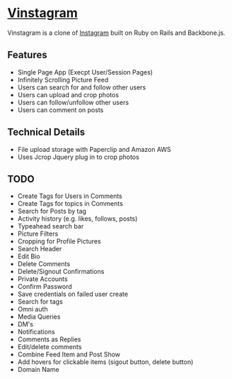 # [Vinstagram](https://vinstagram.herokuapp.com)

Vinstagram is a clone of [Instagram](www.instagram.com) built on Ruby on Rails and Backbone.js.

## Features
- Single Page App (Execpt User/Session Pages)
- Infinitely Scrolling Picture Feed
- Users can search for and follow other users
- Users can upload and crop photos
- Users can follow/unfollow other users
- Users can comment on posts


## Technical Details
 - File upload storage with Paperclip and Amazon AWS
 - Uses Jcrop Jquery plug in to crop photos

## TODO
- Create Tags for Users in Comments
- Create Tags for topics in Comments
- Search for Posts by tag
- Activity history (e.g. likes, follows, posts)
- Typeahead search bar
- Picture Filters
- Cropping for Profile Pictures
- Search Header
- Edit Bio
- Delete Comments
- Delete/Signout Confirmations
- Private Accounts
- Confirm Password
- Save credentials on failed user create
- Search for tags
- Omni auth
- Media Queries
- DM's
- Notifications
- Comments as Replies
- Edit/delete comments
- Combine Feed Item and Post Show
- Add hovers for clickable items (sigout button, delete button)
- Domain Name

